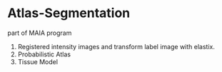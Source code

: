 # Atlas-Segmentation
part of MAIA program
1. Registered intensity images and transform label image with elastix.
2. Probabilistic Atlas
3. Tissue Model

